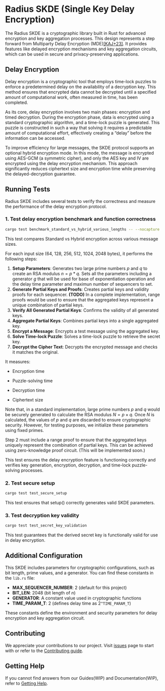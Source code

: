 # Radius SKDE (Single Key Delay Encryption)

The Radius SKDE is a cryptographic library built in Rust for advanced encryption and key aggregation processes. This design represents a step forward from Multiparty Delay Encryption (MDE)[[KAJ+23]](https://eprint.iacr.org/2023/1612). It provides features like delayed encryption mechanisms and key aggregation circuits, which can be used in secure and privacy-preserving applications.

## Delay Encryption
Delay encryption is a cryptographic tool that employs time-lock puzzles to enforce a predetermined delay on the availability of a decryption key. This method ensures that encrypted data cannot be decrypted until a specified amount of computational work, often measured in time, has been completed.

As its core, delay encryption involves two main phases: encryption and timed decryption. During the encryption phase, data is encrypted using a standard cryptographic algorithm, and a time-lock puzzle is generated. This puzzle is constructed in such a way that solving it requires a predictable amount of computational effort, effectively creating a “delay” before the information can be accessed.

To improve efficiency for large messages, the SKDE protocol supports an optional hybrid encryption mode. In this mode, the message is encrypted using AES-GCM (a symmetric cipher), and only the AES key and IV are encrypted using the delay encryption mechanism. This approach significantly reduces ciphertext size and encryption time while preserving the delayed-decryption guarantee.

## Running Tests

Radius SKDE includes several tests to verify the correctness and measure the performance of the delay encryption protocol.

### 1. Test delay encryption benchmark and function correctness

```bash
cargo test benchmark_standard_vs_hybrid_various_lengths -- --nocapture
```

This test compares Standard vs Hybrid encryption across various message sizes.

For each input size (64, 128, 256, 512, 1024, 2048 bytes), it performs the following steps:

1. **Setup Parameters**: Generates two large prime numbers $p$ and $q$ to create an RSA modulus $n = p * q$. Sets all the parameters including a generator $g$ that will be used for base of exponentiation operation and the delay time parameter and maximun number of sequencers to set.
2. **Generate Partial Keys and Proofs**: Creates partial keys and validity proofs for each sequencer. **(TODO)** In a complete implementation, range proofs would be used to ensure that the aggregated keys represent a unique combination of partial keys.
3. **Verify All Generated Partial Keys**: Confirms the validity of all generated keys.
4. **Aggregate Partial Keys**: Combines partial keys into a single aggregated key.
5. **Encrypt a Message**: Encrypts a test message using the aggregated key.
6. **Solve Time-lock Puzzle**: Solves a time-lock puzzle to retrieve the secret key.
7. **Decrypt the Cipher Text**: Decrypts the encrypted message and checks it matches the original.

It measures:

- Encryption time

- Puzzle-solving time

- Decryption time

- Ciphertext size


Note that, in a standard implementation, large prime numbers $p$ and $q$ would be securely generated to calculate the RSA modulus $N = p \times q$. Once $N$ is calculated, the values of $p$ and $q$ are discarded to ensure cryptographic security. However, for testing purposes, we initialize these parameters using fixed primes.

Step 2 must include a range proof to ensure that the aggregated keys uniquely represent the combination of partial keys. This can be achieved using zero-knowledge proof circuit. (This will be implemented soon.)

This test ensures the delay encryption feature is functioning correctly and verifies key generation, encryption, decryption, and time-lock puzzle-solving processes.

### 2. Test secure setup
```bash
cargo test test_secure_setup
```
This test ensures that setup() correctly generates valid SKDE parameters.

### 3. Test decryption key validity
```bash
cargo test test_secret_key_validation
```
This test guarantees that the derived secret key is functionally valid for use in delay encryption.

## Additional Configuration

This SKDE includes parameters for cryptographic configurations, such as bit length, prime values, and a generator. You can find these constants in the `lib.rs` file:

- **MAX_SEQUENCER_NUMBER**: $2$ (default for this project)
- **BIT_LEN**: $2048$ (bit length of $n$)
- **GENERATOR**: A constant value used in cryptographic functions
- **TIME_PARAM_T**: $2$ (defines delay time as $2$`^TIME_PARAM_T`)

These constants define the environment and security parameters for delay encryption and key aggregation circuit.

## Contributing
We appreciate your contributions to our project. Visit [issues](https://github.com/radiusxyz/skde/issues) page to start with or refer to the [Contributing guide](https://github.com/radiusxyz/radius-docs-bbs/blob/main/docs/contributing_guide.md).

## Getting Help
If you cannot find answers from our Guides(WIP) and Documentation(WIP), refer to [Getting Help](https://github.com/radiusxyz/radius-docs-bbs/blob/main/getting_help.md).
